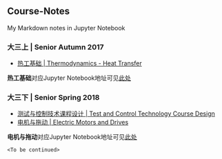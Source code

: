 ## Course-Notes
My Markdown notes in Jupyter Notebook

### 大三上 | Senior Autumn 2017

- [热工基础 | Thermodynamics - Heat Transfer](https://github.com/hibetterheyj/Course-Notes/tree/master/Thermodynamics%20-%20Heat%20Transfer)

**热工基础**对应Jupyter Notebook地址可见[此处](https://nbviewer.jupyter.org/github/hibetterheyj/Course-Notes/tree/master/Thermodynamics%20-%20Heat%20Transfer/)

### 大三下 | Senior Spring 2018

- [测试与控制技术课程设计 | Test and Control Technology Course Design](https://github.com/hibetterheyj/Course-Notes/tree/master/Test%20and%20Control%20Technology%20Course%20Design)
- [电机与拖动 | Electric Motors and Drives](https://github.com/hibetterheyj/Course-Notes/tree/master/Electric%20Motors%20and%20Drives)

**电机与拖动**对应Jupyter Notebook地址可见[此处](https://nbviewer.jupyter.org/github/hibetterheyj/Course-Notes/tree/master/Electric%20Motors%20and%20Drives/Note/)

 `<To be continued>`